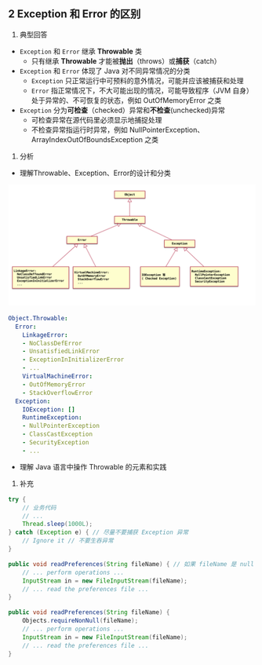 ## 2 Exception 和 Error 的区别

1. 典型回答

* `Exception` 和 `Error` 继承 **Throwable** 类
    * 只有继承 **Throwable** 才能被**抛出**（throws）或**捕获**（catch）
* `Exception` 和 `Error` 体现了 Java 对不同异常情况的分类
    * `Exception` 只正常运行中可预料的意外情况，可能并应该被捕获和处理
    * `Error` 指正常情况下，不大可能出现的情况，可能导致程序（JVM 自身）处于异常的、不可恢复的状态，例如 OutOfMemoryError 之类
* `Exception` 分为**可检查**（checked）异常和**不检查**(unchecked)异常
    * 可检查异常在源代码里必须显示地捕捉处理
    * 不检查异常指运行时异常，例如 NullPointerException、ArrayIndexOutOfBoundsException 之类

1. 分析

* 理解Throwable、Exception、Error的设计和分类

![Throwable Class](img/throwable.png)

```yaml
Object.Throwable:
  Error:
    LinkageError:
    - NoClassDefError
    - UnsatisfiedLinkError
    - ExceptionInInitializerError
    - ...
    VirtualMachineError:
    - OutOfMemoryError
    - StackOverflowError
  Exception:
    IOException: []
    RuntimeException:
    - NullPointerException
    - ClassCastException
    - SecurityException
    - ...
```

* 理解 Java 语言中操作 Throwable 的元素和实践

1. 补充

```java
try {
    // 业务代码
    // ...
    Thread.sleep(1000L);
} catch (Exception e) { // 尽量不要捕获 Exception 异常
    // Ignore it // 不要生吞异常
}
```

```java
public void readPreferences(String fileName) { // 如果 fileName 是 null ，程序会抛出 NullPointerError
    // ... perform operations ...
    InputStream in = new FileInputStream(fileName);
    // ... read the preferences file ...
}
```

```java
public void readPreferences(String fileName) {
    Objects.requireNonNull(fileName);
    // ... perform operations ...
    InputStream in = new FileInputStream(fileName);
    // ... read the preferences file ...
}
```
